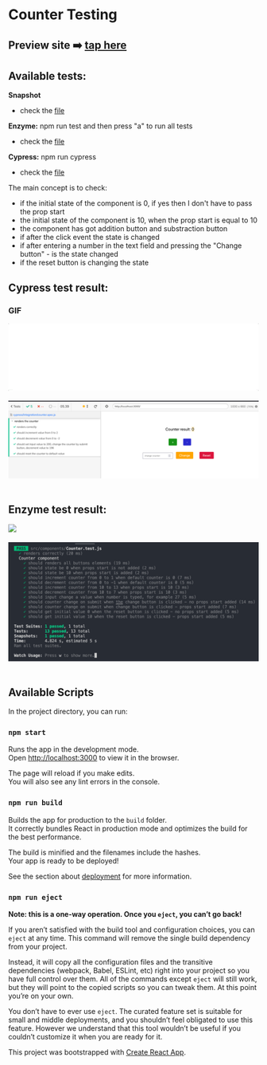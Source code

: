 # Counter Testing

## Preview site :arrow_right: [tap here](https://szymonrojek.github.io/counter-testing/)

## Available tests:

**Snapshot**

- check the [file](https://github.com/SzymonRojek/counter-testing/blob/main/src/components/__snapshots__/Counter.test.js.snap)

**Enzyme:** npm run test and then press "a" to run all tests

- check the [file](https://github.com/SzymonRojek/counter-testing/blob/main/src/components/Counter.test.js)

**Cypress:** npm run cypress

- check the [file](https://github.com/SzymonRojek/counter-testing/blob/main/cypress/integration/counter.spec.js)

The main concept is to check:

- if the initial state of the component is 0, if yes then I don't have to pass the prop start
- the initial state of the component is 10, when the prop start is equal to 10
- the component has got addition button and substraction button
- if after the click event the state is changed
- if after entering a number in the text field and pressing the "Change button" - is the state changed
- if the reset button is changing the state

## Cypress test result:

### GIF

<img src="./src/img/cypress-test-result.gif">

<br>
<br>

<img src="./src/img/cypress-test-result.png">

<br>
<br>

## Enzyme test result:

<img src="./src/img/enzyme-test-result.gif">

<br>
<br>

<img src="./src/img/enzyme-test-result.png">

<br>
<br>

## Available Scripts

In the project directory, you can run:

### `npm start`

Runs the app in the development mode.\
Open [http://localhost:3000](http://localhost:3000) to view it in the browser.

The page will reload if you make edits.\
You will also see any lint errors in the console.

### `npm run build`

Builds the app for production to the `build` folder.\
It correctly bundles React in production mode and optimizes the build for the best performance.

The build is minified and the filenames include the hashes.\
Your app is ready to be deployed!

See the section about [deployment](https://facebook.github.io/create-react-app/docs/deployment) for more information.

### `npm run eject`

**Note: this is a one-way operation. Once you `eject`, you can’t go back!**

If you aren’t satisfied with the build tool and configuration choices, you can `eject` at any time. This command will remove the single build dependency from your project.

Instead, it will copy all the configuration files and the transitive dependencies (webpack, Babel, ESLint, etc) right into your project so you have full control over them. All of the commands except `eject` will still work, but they will point to the copied scripts so you can tweak them. At this point you’re on your own.

You don’t have to ever use `eject`. The curated feature set is suitable for small and middle deployments, and you shouldn’t feel obligated to use this feature. However we understand that this tool wouldn’t be useful if you couldn’t customize it when you are ready for it.

This project was bootstrapped with [Create React App](https://github.com/facebook/create-react-app).
